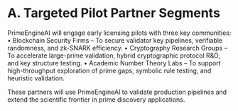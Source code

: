 # A. Targeted Pilot Partner Segments

PrimeEngineAI will engage early licensing pilots with three key communities:
• Blockchain Security Firms – To secure validator key pipelines, verifiable randomness, and zk-SNARK efficiency.
• Cryptography Research Groups – To accelerate large-prime validation, hybrid cryptographic protocol R&D, and key structure testing.
• Academic Number Theory Labs – To support high-throughput exploration of prime gaps, symbolic rule testing, and heuristic validation.

These partners will use PrimeEngineAI to validate production pipelines and extend the scientific frontier in prime discovery applications.

